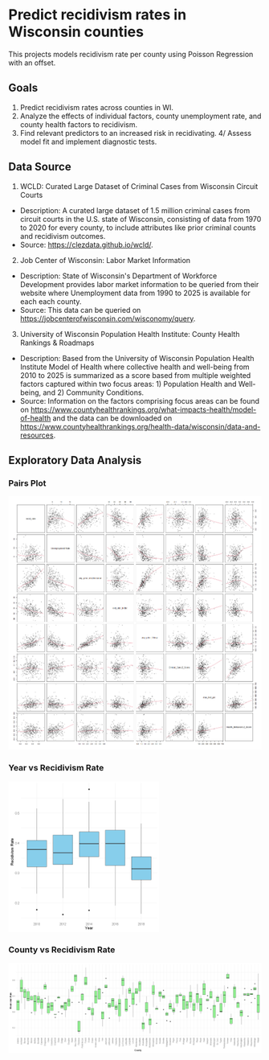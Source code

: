 # Predict recidivism rates in Wisconsin counties
This projects models recidivism rate per county using Poisson Regression with an offset.

## Goals
1. Predict recidivism rates across counties in WI.
2. Analyze the effects of individual factors, county unemployment rate, and county health factors to recidivism.
3. Find relevant predictors to an increased risk in recidivating.
4/ Assess model fit and implement diagnostic tests.

## Data Source
1. WCLD: Curated Large Dataset of Criminal Cases from Wisconsin Circuit Courts
- Description: A curated large dataset of 1.5 million criminal cases from circuit courts in the U.S. state of Wisconsin, consisting of data from 1970 to 2020 for every county, to include attributes like prior criminal counts and recidivism outcomes.
- Source: https://clezdata.github.io/wcld/.

2. Job Center of Wisconsin: Labor Market Information
- Description: State of Wisconsin's Department of Workforce Development provides labor market information to be queried from their website where Unemployment data from 1990 to 2025 is available for each each county.
- Source: This data can be queried on https://jobcenterofwisconsin.com/wisconomy/query.

3. University of Wisconsin Population Health Institute: County Health Rankings & Roadmaps
- Description: Based from the University of Wisconsin Population Health Institute Model of Health where collective health and well-being from 2010 to 2025 is summarized as a score based from multiple weighted factors captured within two focus areas: 1) Population Health and Well-being, and 2) Community Conditions.
- Source: Information on the factors comprising focus areas can be found on https://www.countyhealthrankings.org/what-impacts-health/model-of-health and the data can be downloaded on https://www.countyhealthrankings.org/health-data/wisconsin/data-and-resources.

## Exploratory Data Analysis

### Pairs Plot
![pairs_plot](images/pairs_plot.png)

### Year vs Recidivism Rate
<img src="images/boxplot_year.png" alt="year_boxplot" width="300">

### County vs Recidivism Rate
![county_boxplot](images/boxplot_county.png)

